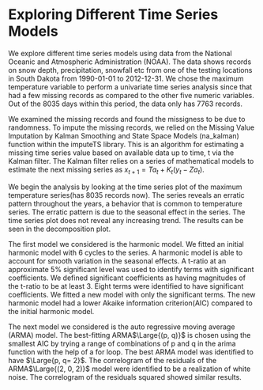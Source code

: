 # Exploring Different Time Series Models

We explore different time series models using data from the National Oceanic and Atmospheric Administration (NOAA). The data shows records on snow depth, precipitation, snowfall etc  from one of the testing locations in South Dakota from 1990-01-01 to 2012-12-31. We chose the maximum temperature variable to perform a univariate time series analysis since that had a few missing records as compared to the other five numeric variables. Out of the 8035 days within this period, the data only has 7763 records. 

We examined the missing records and found the missigness to be due to randomness. To impute the missing records, we relied on the Missing Value Imputation by Kalman Smoothing and State Space Models (na_kalman) function within the imputeTS library. This is an algorithm for estimating a missing time series value based on available data up to time, t via the Kalman filter. The Kalman filter relies on a series of mathematical models to estimate the next missing series as $x_{t+1} = Ta_t + K_t(y_t - Za_t)$.  

We begin the analysis by looking at the time series plot of the maximum temperature series(has 8035 records now). The series reveals an erratic pattern throughout the years, a behavior that is common to temperature series. The erratic pattern is due to the seasonal effect in the series.  The time series plot does not reveal any increasing trend. The results can be seen in the decomposition plot. 
 
The first model we considered is the harmonic model. We fitted an initial harmonic model with 6 cycles to the series. A harmonic model is able to account for smooth variation in the seasonal effects. A t-ratio at an approximate 5% significant level was used to identify terms with significant coefficients. We defined significant coefficients as having magnitudes of the t-ratio to be at least 3. Eight terms were identified to have significant coefficients. We fitted a new model with only the significant terms. The new harmonic model had a lower Akaike information criterion(AIC) compared to the initial harmonic model. 

The next model we considered is the auto regressive moving average (ARMA) model.  The best-fitting ARMA$\Large{(p, q)}$ is chosen using the smallest AIC by trying a range of combinations of p and q in the arima function with the help of a for loop. The best ARMA model was identified to have $\Large{p, q= 2}$. The correlogram of the residuals of the ARMA$\Large{(2, 0, 2)}$ model were identified to be a realization of white noise. The correlogram of the residuals squared showed similar results.



